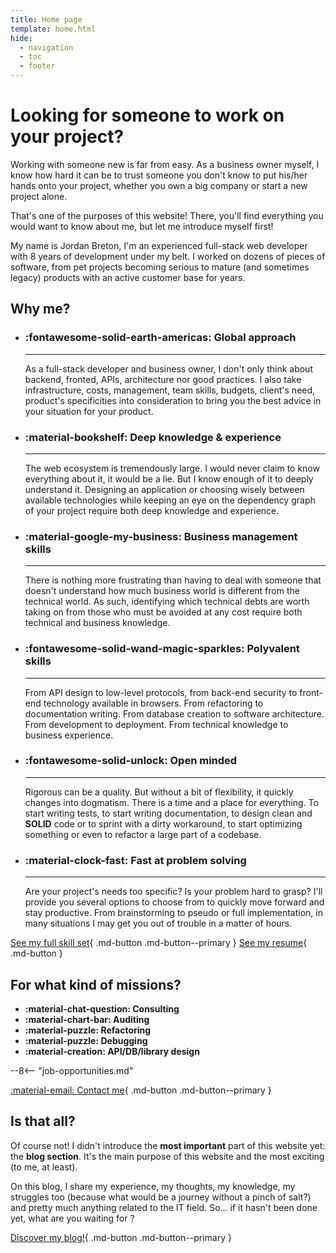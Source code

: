 ```yaml
---
title: Home page
template: home.html
hide:
  - navigation
  - toc
  - footer
---
```


# Looking for someone to work on your project?

Working with someone new is far from easy. As a business owner myself, I know how hard it can be to
trust someone you don't know to put his/her hands onto your project, whether you own a big company or
start a new project alone.

That's one of the purposes of this website! There, you'll find everything you would want to know about me,
but let me introduce myself first!

My name is Jordan Breton, I'm an experienced full-stack web developer with 8 years of development under my belt.
I worked on dozens of pieces of software, from pet projects becoming serious to mature (and sometimes legacy) products with an
active customer base for years.

## Why me?

<div class="skills-overview" markdown>

-    ### :fontawesome-solid-earth-americas: **Global approach**

     --------

     As a full-stack developer and business owner, I don't only think about backend, fronted, APIs, architecture nor
     good practices. I also take infrastructure, costs, management, team skills, budgets, client's need, product's specificities
     into consideration to bring you the best advice in your situation for your product.

-    ### :material-bookshelf: **Deep knowledge & experience**

     --------

     The web ecosystem is tremendously large. I would never claim to know everything about it, it would be a lie. But
     I know enough of it to deeply understand it. Designing an application or choosing wisely between available technologies 
     while keeping an eye on the dependency graph of your project require both deep knowledge and experience.
     
-    ### :material-google-my-business: **Business management skills**

     --------

     There is nothing more frustrating than having to deal with someone that doesn't understand how much business world is
     different from the technical world. As such, identifying which technical debts are worth taking on from those who must
     be avoided at any cost require both technical and business knowledge.

-    ### :fontawesome-solid-wand-magic-sparkles: **Polyvalent skills**

     --------

     From API design to low-level protocols, from back-end security to front-end technology available in browsers. From refactoring 
     to documentation writing. From database creation to software architecture. From development to deployment. From technical
     knowledge to business experience.

-    ### :fontawesome-solid-unlock: **Open minded**

     --------

     Rigorous can be a quality. But without a bit of flexibility, it quickly changes into dogmatism. There is a time and a place for
     everything. To start writing tests, to start writing documentation, to design clean and **SOLID** code or to sprint with a 
     dirty workaround, to start optimizing something or even to refactor a large part of a codebase.

-    ### :material-clock-fast: **Fast at problem solving**

     --------

     Are your project's needs too specific? Is your problem hard to grasp? I'll provide you several options to choose from
     to quickly move forward and stay productive. From brainstorming to pseudo or full implementation, in many situations I 
     may get you out of trouble in a matter of hours.

</div>

<div class="buttons" markdown>

[See my full skill set](/about/skill-set){ .md-button .md-button--primary }
[See my resume](/about/history){ .md-button }

</div>

## For what kind of missions?

<div class="grid cards" markdown>

- **:material-chat-question: Consulting**
- **:material-chart-bar: Auditing**
- **:material-puzzle: Refactoring**
- **:material-puzzle: Debugging**
- **:material-creation: API/DB/library design**

</div>

--8<-- "job-opportunities.md"

<div class="buttons" markdown>

[:material-email: Contact me](/about){ .md-button .md-button--primary }

</div>

## Is that all?

Of course not! I didn't introduce the **most important** part of this website yet: the **blog section**. It's the main
purpose of this website and the most exciting (to me, at least). 

On this blog, I share my experience, my thoughts, my knowledge, my struggles too (because what would be a journey without a pinch of salt?)
and pretty much anything related to the IT field. So... if it hasn't been done yet, what are you waiting for ?

<div class="buttons" markdown>

[Discover my blog!](/blog){ .md-button .md-button--primary }

</div>